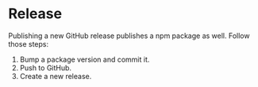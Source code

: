 # Release

Publishing a new GitHub release publishes a npm package as well. Follow those steps:

1. Bump a package version and commit it.
2. Push to GitHub.
3. Create a new release.
